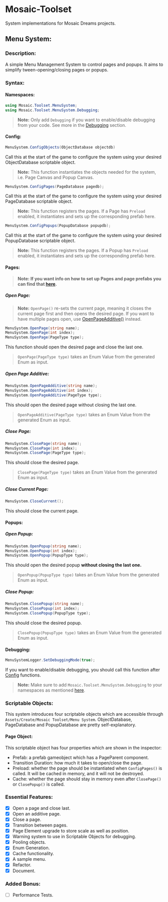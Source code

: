 # Mosaic-Toolset
 System implementations for Mosaic Dreams projects.

## Menu System:

### Description:
A simple Menu Management System to control pages and popups. It aims to simplify tween-opening/closing pages or popups.

### Syntax:

#### Namespaces:
``` C#
using Mosaic.Toolset.MenuSystem;
using Mosaic.Toolset.MenuSystem.Debugging;
```
>**Note:** Only add `Debugging` if you want to enable/disable debugging from your code. See more in the [Debugging](#Debugging) section.

#### Config:

``` C#
MenuSystem.ConfigObjects(ObjectDatabase objectdb)
```
Call this at the start of the game to configure the system using your desired ObjectDatabase scriptable object.
>**Note:** This function instantiates the objects needed for the system, i.e. Page Canvas and Popup Canvas.

``` C#
MenuSystem.ConfigPages(PageDatabase pagedb);
```
Call this at the start of the game to configure the system using your desired PageDatabase scriptable object.
>**Note:** This function registers the pages. If a Page has `Preload` enabled, it instantiates and sets up the corresponding prefab here.

``` C#
MenuSystem.ConfigPopups(PopupDatabase popupdb);
```
Call this at the start of the game to configure the system using your desired PopupDatabase scriptable object.
>**Note:** This function registers the pages. If a Popup has `Preload` enabled, it instantiates and sets up the corresponding prefab here.

#### Pages:
>**Note: If you want info on how to set up Pages and page prefabs you can find that [here]().**

##### Open Page:

>**Note:** `OpenPage()` re-sets the current page, meaning it closes the current page first and then opens the desired page. If you want to have multiple pages open, use [OpenPageAdditive()](#Open-Page-Additive) instead.

``` C#
MenuSystem.OpenPage(string name);
MenuSystem.OpenPage(int index);
MenuSystem.OpenPage(PageType type);
```

This function should open the desired page and close the last one.

>`OpenPage(PageType type)` takes an Enum Value from the generated Enum as input.

##### Open Page Additive:
``` C#
MenuSystem.OpenPageAdditive(string name);
MenuSystem.OpenPageAdditive(int index);
MenuSystem.OpenPageAdditive(PageType type);
```

This should open the desired page without closing the last one.

>`OpenPageAdditive(PageType type)` takes an Enum Value from the generated Enum as input.

##### Close Page:
``` C#
MenuSystem.ClosePage(string name);
MenuSystem.ClosePage(int index);
MenuSystem.ClosePage(PageType type);
```

This should close the desired page.

>`ClosePage(PageType type)` takes an Enum Value from the generated Enum as input.

##### Close Current Page:
``` C#
MenuSystem.CloseCurrent();
```

This should close the current page.

#### Popups:

##### Open Popup:
``` C#
MenuSystem.OpenPopup(string name);
MenuSystem.OpenPopup(int index);
MenuSystem.OpenPopup(PopupType type);
```

This should open the desired popup **without closing the last one.**

>`OpenPopup(PopupType type)` takes an Enum Value from the generated Enum as input.

##### Close Popup:
``` C#
MenuSystem.ClosePopup(string name);
MenuSystem.ClosePopup(int index);
MenuSystem.ClosePopup(PopupType type);
```

This should close the desired popup.

>`ClosePopup(PopupType type)` takes an Enum Value from the generated Enum as input.

#### Debugging:
``` C#
MenuSystemLogger.SetDebuggingMode(true);
```
If you want to enable/disable debugging, you should call this function after [Config](#Config) functions. 
>**Note:** Make sure to add `Mosaic.Toolset.MenuSystem.Debugging` to your namespaces as mentioned [here](#Namespaces).

### Scriptable Objects:
This system introduces four scriptable objects which are accessible through `Assets/Create/Mosaic Toolset/Menu System`.
ObjectDatabase, PageDatabase and PopupDatabase are pretty self-explanatory.

#### Page Object:
This scriptable object has four properties which are shown in the inspector:
- Prefab: a prefab gameobject which has a PageParent component.
- Transition Duration: how much it takes to open/close the page.
- Preload: whether the page should be instantiated when `ConfigPages()` is called. It will be cached in memory, and it will not be destroyed.
- Cache: whether the page should stay in memory even after `ClosePage()` or `ClosePopup()` is called.

### Essential Features:
- [x] Open a page and close last.
- [x] Open an additive page.
- [x] Close a page.
- [x] Transition between pages.
- [x] Page Element upgrade to store scale as well as position.
- [x] Warning system to use in Scriptable Objects for debugging.
- [x] Pooling objects.
- [x] Enum Generation.
- [x] Cache functionality.
- [x] A sample menu.
- [x] Refactor.
- [x] Document.

### Added Bonus:
- [ ] Performance Tests.
